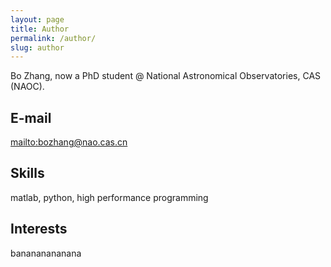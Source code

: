 ```yaml
---
layout: page
title: Author
permalink: /author/
slug: author
---
```


Bo Zhang, now a PhD student @ National Astronomical Observatories, CAS (NAOC).

## E-mail

<mailto:bozhang@nao.cas.cn>


## Skills

matlab, python, high performance programming




## Interests

banananananana

